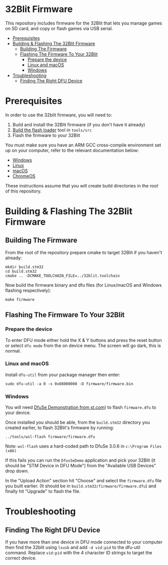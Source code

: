 # 32Blit Firmware <!-- omit in toc -->

This repository includes firmware for the 32Blit that lets you manage games on SD card, and copy or flash games via USB serial.

- [Prerequisites](#prerequisites)
- [Building & Flashing The 32Blit Firmware](#building--flashing-the-32blit-firmware)
  - [Building The Firmware](#building-the-firmware)
  - [Flashing The Firmware To Your 32Blit](#flashing-the-firmware-to-your-32blit)
    - [Prepare the device](#prepare-the-device)
    - [Linux and macOS](#linux-and-macos)
    - [Windows](#windows)
- [Troubleshooting](#troubleshooting)
  - [Finding The Right DFU Device](#finding-the-right-dfu-device)

# Prerequisites

In order to use the 32blit firmware, you will need to:

1. Build and install the 32Blit firmware (if you don't have it already)
2. [Build the flash loader](32Blit-Loader.md) tool in `tools/src`
3. Flash the firmware to your 32Blit

You must make sure you have an ARM GCC cross-compile environment set up on your computer, refer to the relevant documentation below:

* [Windows](Windows-WSL.md)
* [Linux](Linux.md)
* [macOS](macOS.md)
* [ChromeOS](ChromeOS.md)

These instructions assume that you will create build directories in the *root* of this repository.

# Building & Flashing The 32Blit Firmware

## Building The Firmware

From the root of the repository prepare cmake to target 32Blit if you haven't already:

```
mkdir build.stm32
cd build.stm32
cmake .. -DCMAKE_TOOLCHAIN_FILE=../32blit.toolchain
```

Now build the firmware binary and dfu files (for Linux/macOS and Windows flashing respectively):

```
make firmware
```

## Flashing The Firmware To Your 32Blit

### Prepare the device

To enter DFU mode either hold the X & Y buttons and press the reset button or select `dfu mode` from the on device menu. The screen will go dark, this is normal.

### Linux and macOS

Install `dfu-util` from your package manager then enter:

```
sudo dfu-util -a 0 -s 0x08000000 -D firmware/firmware.bin
```

### Windows

You will need [DfuSe Demonstration from st.com](https://www.st.com/en/development-tools/stsw-stm32080.html)) to flash `firmware.dfu` to your device.

Once installed you should be able, from the `build.stm32` directory you created earlier, to flash 32Blit's firmware by running:

```
../tools/wsl-flash firmware/firmware.dfu
```

Note: `wsl-flash` uses a hard-coded path to DfuSe 3.0.6 in `c:\Program Files (x86)`

If this fails you can run the `DfusSeDemo` application and pick your 32Blit (it should be "STM Device in DFU Mode") from the "Available USB Devices" drop down.

In the "Upload Action" section hit "Choose" and select the `firmware.dfu` file you built earlier. (It should be in `build.stm32/firmware/firmware.dfu`) and finally hit "Upgrade" to flash the file.

# Troubleshooting

## Finding The Right DFU Device

If you have more than one device in DFU mode connected to your computer then find the 32blit using `lsusb` and add `-d vid:pid` to the dfu-util command. Replace `vid:pid` with the 4 character ID strings to target the correct device.
